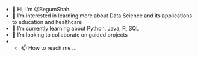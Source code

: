 - 👋 Hi, I’m @BegumShah
- 👀 I’m interested in learning more about Data Science and its applications to education and healthcare
- 🌱 I’m currently learning about Python, Java, R, SQL
- 💞️ I’m looking to collaborate on guided projects
- - 📫 How to reach me ...

<!---
BegumShah/BegumShah is a ✨ special ✨ repository because its `README.md` (this file) appears on your GitHub profile.
You can click the Preview link to take a look at your changes.
--->
